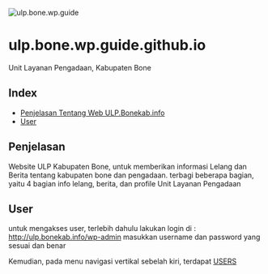 ![ulp.bone.wp.guide](http://teknodaeng.com/img/ulp-bonekab-wordpress-logo.png)
# ulp.bone.wp.guide.github.io
Unit Layanan Pengadaan, Kabupaten Bone
## Index
+ [Penjelasan Tentang Web ULP.Bonekab.info](#penjelasan)
+ [User](#user)

## Penjelasan <a name="penjelasan"></a>
Website ULP Kabupaten Bone, untuk memberikan informasi Lelang dan Berita tentang kabupaten bone dan pengadaan.
terbagi beberapa bagian, yaitu 4 bagian info lelang, berita, dan profile Unit Layanan Pengadaan


## User <a name="user"></a>
untuk mengakses user, terlebih dahulu lakukan login di : http://ulp.bonekab.info/wp-admin
masukkan username dan password yang sesuai dan benar

Kemudian, pada menu navigasi vertikal sebelah kiri, terdapat [USERS](http://ulp.bonekab.info/wp-admin/users.php)

